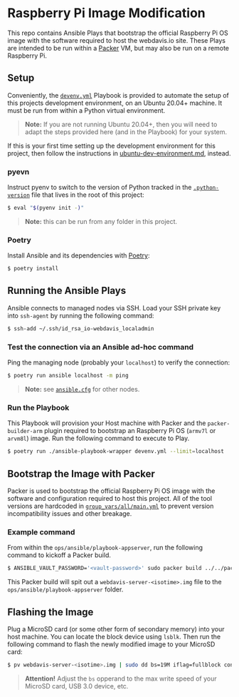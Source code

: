 # Raspberry Pi Image Modification

This repo contains Ansible Plays that bootstrap the official Raspberry Pi OS image with the
software required to host the webdavis.io site. These Plays are intended to be run within a
[Packer](https://www.packer.io/) VM, but may also be run on a remote Raspberry Pi.

## Setup

Conveniently, the [`devenv.yml`](./devenv.yml) Playbook is provided to automate the setup of
this projects development environment, on an Ubuntu 20.04+ machine. It must be run from within
a Python virtual environment.

> **Note:** If you are not running Ubuntu 20.04+, then you will need to adapt the steps
> provided here (and in the Playbook) for your system.

If this is your first time setting up the development environment for this project, then follow
the instructions in [ubuntu-dev-environment.md](../../../docs/ubuntu-dev-environment.md),
instead.

### pyevn

Instruct pyenv to switch to the version of Python tracked in the
[`.python-version`](../../../.python-version) file that lives in the root of this project:

```bash
$ eval "$(pyenv init -)"
```

> **Note:** this can be run from any folder in this project.

### Poetry

Install Ansible and its dependencies with [Poetry](https://python-poetry.org/):

```bash
$ poetry install
```

## Running the Ansible Plays

Ansible connects to managed nodes via SSH. Load your SSH private key into `ssh-agent` by
running the following command:

```bash
$ ssh-add ~/.ssh/id_rsa_io-webdavis_localadmin
```

### Test the connection via an Ansible ad-hoc command

Ping the managing node (probably your `localhost`) to verify the connection:

```bash
$ poetry run ansible localhost -m ping
```

> **Note:** see [`ansible.cfg`](./ansible.cfg) for other nodes.

### Run the Playbook

This Playbook will provision your Host machine with Packer and the `packer-builder-arm` plugin
required to bootstrap an Raspberry Pi OS (`armv7l` or `arvm8l`) image. Run the following
command to execute to Play.

```bash
$ poetry run ./ansible-playbook-wrapper devenv.yml --limit=localhost
```

## Bootstrap the Image with Packer

Packer is used to bootstrap the official Raspberry Pi OS image with the software and
configuration required to host this project. All of the tool versions are hardcoded in
[`group_vars/all/main.yml`](./group_vars/all/main.yml) to prevent version incompatibility
issues and other breakage.

### Example command

From within the `ops/ansible/playbook-appserver`, run the following command to kickoff a Packer
build.

```bash
$ ANSIBLE_VAULT_PASSWORD='<vault-password>' sudo packer build ../../packer/build_webdavis-server.json
```
This Packer build will spit out a `webdavis-server-<isotime>.img` file to the
`ops/ansible/playbook-appserver` folder.

## Flashing the Image

Plug a MicroSD card (or some other form of secondary memory) into your host machine. You can
locate the block device using `lsblk`. Then run the following command to flash the newly
modified image to your MicroSD card:

```bash
$ pv webdavis-server-<isotime>.img | sudo dd bs=19M iflag=fullblock conv=fsync of=/dev/sdb
```

> **Attention!** Adjust the `bs` opperand to the max write speed of your MicroSD card, USB 3.0
> device, etc.
